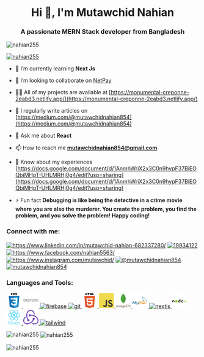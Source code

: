 <h1 align="center">Hi 👋, I'm Mutawchid Nahian</h1>
<h3 align="center">A passionate MERN Stack developer from Bangladesh</h3>

<p align="left"> <img src="https://komarev.com/ghpvc/?username=nahian255&label=Profile%20views&color=0e75b6&style=flat" alt="nahian255" /> </p>

<p align="left"> <a href="https://github.com/ryo-ma/github-profile-trophy"><img src="https://github-profile-trophy.vercel.app/?username=nahian255" alt="nahian255" /></a> </p>

- 🌱 I’m currently learning **Next Js**

- 👯 I’m looking to collaborate on [NetPay](https://netpay-bef44.web.app/)

- 👨‍💻 All of my projects are available at [https://monumental-creponne-2eabd3.netlify.app/](https://monumental-creponne-2eabd3.netlify.app/)

- 📝 I regularly write articles on [https://medium.com/@mutawchidnahian854](https://medium.com/@mutawchidnahian854)

- 💬 Ask me about **React**

- 📫 How to reach me **mutawchidnahian854@gmail.com**

- 📄 Know about my experiences [https://docs.google.com/document/d/1AnmhWriX2x3C0n9hypF37BiEOQbiMHpT-UHLMRHj0g4/edit?usp=sharing](https://docs.google.com/document/d/1AnmhWriX2x3C0n9hypF37BiEOQbiMHpT-UHLMRHj0g4/edit?usp=sharing)

- ⚡ Fun fact **Debugging is like being the detective in a crime movie where you are also the murderer. You create the problem, you find the problem, and you solve the problem! Happy coding!**

<h3 align="left">Connect with me:</h3>
<p align="left">
<a href="https://linkedin.com/in/https://www.linkedin.com/in/mutawchid-nahian-682337280/" target="blank"><img align="center" src="https://raw.githubusercontent.com/rahuldkjain/github-profile-readme-generator/master/src/images/icons/Social/linked-in-alt.svg" alt="https://www.linkedin.com/in/mutawchid-nahian-682337280/" height="30" width="40" /></a>
<a href="https://stackoverflow.com/users/19934122" target="blank"><img align="center" src="https://raw.githubusercontent.com/rahuldkjain/github-profile-readme-generator/master/src/images/icons/Social/stack-overflow.svg" alt="19934122" height="30" width="40" /></a>
<a href="https://fb.com/https://www.facebook.com/nahian5563/" target="blank"><img align="center" src="https://raw.githubusercontent.com/rahuldkjain/github-profile-readme-generator/master/src/images/icons/Social/facebook.svg" alt="https://www.facebook.com/nahian5563/" height="30" width="40" /></a>
<a href="https://instagram.com/https://www.instagram.com/mutawchid/" target="blank"><img align="center" src="https://raw.githubusercontent.com/rahuldkjain/github-profile-readme-generator/master/src/images/icons/Social/instagram.svg" alt="https://www.instagram.com/mutawchid/" height="30" width="40" /></a>
<a href="https://medium.com/@mutawchidnahian854" target="blank"><img align="center" src="https://raw.githubusercontent.com/rahuldkjain/github-profile-readme-generator/master/src/images/icons/Social/medium.svg" alt="@mutawchidnahian854" height="30" width="40" /></a>
<a href="https://discord.gg/mutawchidnahian854" target="blank"><img align="center" src="https://raw.githubusercontent.com/rahuldkjain/github-profile-readme-generator/master/src/images/icons/Social/discord.svg" alt="mutawchidnahian854" height="30" width="40" /></a>
</p>

<h3 align="left">Languages and Tools:</h3>
<p align="left"> <a href="https://www.w3schools.com/css/" target="_blank" rel="noreferrer"> <img src="https://raw.githubusercontent.com/devicons/devicon/master/icons/css3/css3-original-wordmark.svg" alt="css3" width="40" height="40"/> </a> <a href="https://expressjs.com" target="_blank" rel="noreferrer"> <img src="https://raw.githubusercontent.com/devicons/devicon/master/icons/express/express-original-wordmark.svg" alt="express" width="40" height="40"/> </a> <a href="https://firebase.google.com/" target="_blank" rel="noreferrer"> <img src="https://www.vectorlogo.zone/logos/firebase/firebase-icon.svg" alt="firebase" width="40" height="40"/> </a> <a href="https://git-scm.com/" target="_blank" rel="noreferrer"> <img src="https://www.vectorlogo.zone/logos/git-scm/git-scm-icon.svg" alt="git" width="40" height="40"/> </a> <a href="https://www.w3.org/html/" target="_blank" rel="noreferrer"> <img src="https://raw.githubusercontent.com/devicons/devicon/master/icons/html5/html5-original-wordmark.svg" alt="html5" width="40" height="40"/> </a> <a href="https://developer.mozilla.org/en-US/docs/Web/JavaScript" target="_blank" rel="noreferrer"> <img src="https://raw.githubusercontent.com/devicons/devicon/master/icons/javascript/javascript-original.svg" alt="javascript" width="40" height="40"/> </a> <a href="https://www.mongodb.com/" target="_blank" rel="noreferrer"> <img src="https://raw.githubusercontent.com/devicons/devicon/master/icons/mongodb/mongodb-original-wordmark.svg" alt="mongodb" width="40" height="40"/> </a> <a href="https://www.mysql.com/" target="_blank" rel="noreferrer"> <img src="https://raw.githubusercontent.com/devicons/devicon/master/icons/mysql/mysql-original-wordmark.svg" alt="mysql" width="40" height="40"/> </a> <a href="https://nextjs.org/" target="_blank" rel="noreferrer"> <img src="https://cdn.worldvectorlogo.com/logos/nextjs-2.svg" alt="nextjs" width="40" height="40"/> </a> <a href="https://nodejs.org" target="_blank" rel="noreferrer"> <img src="https://raw.githubusercontent.com/devicons/devicon/master/icons/nodejs/nodejs-original-wordmark.svg" alt="nodejs" width="40" height="40"/> </a> <a href="https://reactjs.org/" target="_blank" rel="noreferrer"> <img src="https://raw.githubusercontent.com/devicons/devicon/master/icons/react/react-original-wordmark.svg" alt="react" width="40" height="40"/> </a> <a href="https://redux.js.org" target="_blank" rel="noreferrer"> <img src="https://raw.githubusercontent.com/devicons/devicon/master/icons/redux/redux-original.svg" alt="redux" width="40" height="40"/> </a> <a href="https://tailwindcss.com/" target="_blank" rel="noreferrer"> <img src="https://www.vectorlogo.zone/logos/tailwindcss/tailwindcss-icon.svg" alt="tailwind" width="40" height="40"/> </a> </p>

<p><img align="left" src="https://github-readme-stats.vercel.app/api/top-langs?username=nahian255&show_icons=true&locale=en&layout=compact" alt="nahian255" /></p>

<p>&nbsp;<img align="center" src="https://github-readme-stats.vercel.app/api?username=nahian255&show_icons=true&locale=en" alt="nahian255" /></p>

<p><img align="center" src="https://github-readme-streak-stats.herokuapp.com/?user=nahian255&" alt="nahian255" /></p>
